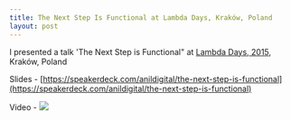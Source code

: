 ```yaml
---
title: The Next Step Is Functional at Lambda Days, Kraków, Poland
layout: post
---
```


I presented a talk 'The Next Step is Functional" at [Lambda Days, 2015](http://www.lambdadays.org/lambdadays2015/anil-wadghule), Kraków, Poland

Slides - [https://speakerdeck.com/anildigital/the-next-step-is-functional](https://speakerdeck.com/anildigital/the-next-step-is-functional)

<script async class="speakerdeck-embed" data-id="943df57053da013210585e0d3d2da78b" data-ratio="1.77777777777778" src="//speakerdeck.com/assets/embed.js"></script>

Video -
[![](http://img.youtube.com/vi/OXMwxYrRjAQ/0.jpg)](http://www.youtube.com/watch?v=OXMwxYrRjAQ "Lambda Days 2015 - Anil Wadghule - The next step is Functional")
